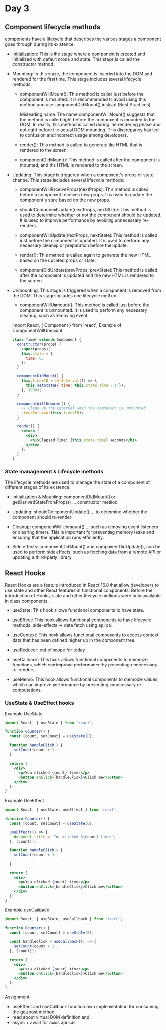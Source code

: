 # Day 3
## Component lifecycle methods
components have a lifecycle that describes the various stages a component goes through during its existence. 

- Initialization: This is the stage where a component is created and initialized with default props and state. This stage is called the constructor method.

- Mounting: In this stage, the component is inserted into the DOM and rendered for the first time. This stage includes several lifecycle methods:

    - componentWillMount(): This method is called just before the component is mounted. It is recommended to avoid using this method and use componentDidMount() instead (Best Practices).

      Misleading name: The name componentWillMount() suggests that the method is called right before the component is mounted to the DOM. In reality, this method is called during the rendering phase and not right before the actual DOM mounting. This discrepancy has led to confusion and incorrect usage among developers.

    - render(): This method is called to generate the HTML that is rendered to the screen.

    - componentDidMount(): This method is called after the component is mounted, and the HTML is rendered to the screen.

- Updating: This stage is triggered when a component's props or state change. This stage includes several lifecycle methods:

    - componentWillReceiveProps(nextProps): This method is called before a component receives new props. It is used to update the component's state based on the new props.

    - shouldComponentUpdate(nextProps, nextState): This method is used to determine whether or not the component should be updated. It is used to improve performance by avoiding unnecessary re-renders.

    - componentWillUpdate(nextProps, nextState): This method is called just before the component is updated. It is used to perform any necessary cleanup or preparation before the update.

    - render(): This method is called again to generate the new HTML based on the updated props or state.

    - componentDidUpdate(prevProps, prevState): This method is called after the component is updated and the new HTML is rendered to the screen.

- Unmounting: This stage is triggered when a component is removed from the DOM. This stage includes one lifecycle method:

    - componentWillUnmount(): This method is called just before the component is unmounted. It is used to perform any necessary cleanup, such as removing event 

    import React, { Component } from 'react';
  Example of ComponentWillUnmount:    
  ```jsx
  class Timer extends Component {
    constructor(props) {
      super(props);
      this.state = {
        time: 0,
      };
    }

    componentDidMount() {
      this.timerID = setInterval(() => {
        this.setState({ time: this.state.time + 1 });
      }, 1000);
    }

    componentWillUnmount() {
      // Clean up the interval when the component is unmounted
      clearInterval(this.timerID);
    }

    render() {
      return (
        <div>
          <h1>Elapsed Time: {this.state.time} seconds</h1>
        </div>
      );
    }
  }
  ```
### State management & Lifecycle methods
The lifecycle methods are used to manage the state of a component at different stages of its existence. 

- Initialization & Mounting: componentDidMount() or getDerivedStateFromProps() ... constructor method

- Updating: shouldComponentUpdate() ... to determine whether the component should re-render

- Cleanup: componentWillUnmount() ... such as removing event listeners or clearing timers. This is important for preventing memory leaks and ensuring that the application runs efficiently.

- Side effects: componentDidMount() and componentDidUpdate(), can be used to perform side effects, such as fetching data from a remote API or updating a third-party library. 
## React Hooks
React Hooks are a feature introduced in React 16.8 that allow developers to use state and other React features in functional components. Before the introduction of Hooks, state and other lifecycle methods were only available in class components. 

- useState: This hook allows functional components to have state. 

- useEffect: This hook allows functional components to have lifecycle methods. side-effects -> data fetch using api call.

- useContext: This hook allows functional components to access context data that has been defined higher up in the component tree. 

- useReducer: out of scope for today

- useCallback: This hook allows functional components to memoize functions, which can improve performance by preventing unnecessary re-renders. 

- useMemo: This hook allows functional components to memoize values, which can improve performance by preventing unnecessary re-computations.

### UseState & UseEffect hooks
Example UseState
```jsx
import React, { useState } from 'react';

function Counter() {
  const [count, setCount] = useState(0);

  function handleClick() {
    setCount(count + 1);
  }

  return (
    <div>
      <p>You clicked {count} times</p>
      <button onClick={handleClick}>Click me</button>
    </div>
  );
}
```

Example UseEffect


```jsx
import React, { useState, useEffect } from 'react';

function Counter() {
  const [count, setCount] = useState(0);

  useEffect(() => {
    document.title = `You clicked ${count} times`;
  }, [count]);

  function handleClick() {
    setCount(count + 1);

  }

  return (
    <div>
      <p>You clicked {count} times</p>
      <button onClick={handleClick}>Click me</button>
    </div>
  );
}
```
Example useCallback 

```jsx
import React, { useState, useCallback } from 'react';

function Counter() {
  const [count, setCount] = useState(0);

  const handleClick = useCallback(() => {
    setCount(count + 1);
  }, [count]);

  return (
    <div>
      <p>You clicked {count} times</p>
      <button onClick={handleClick}>Click me</button>
    </div>
  );
}
```

Assignment: 
- useEffect and useCallback function own implementation for consuming the get/post method
- read about virtual DOM definition and 
- async + await for axios api call.
